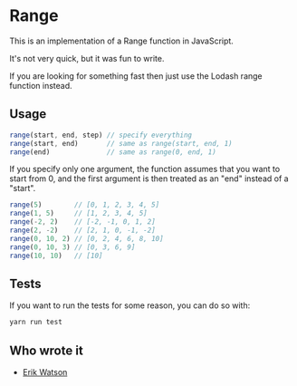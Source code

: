 # Range

This is an implementation of a Range function in JavaScript.

It's not very quick, but it was fun to write.

If you are looking for something fast then just use the Lodash range function
instead.


## Usage

```javascript
range(start, end, step) // specify everything
range(start, end)       // same as range(start, end, 1)
range(end)              // same as range(0, end, 1)
```

If you specify only one argument, the function assumes that you want to start
from 0, and the first argument is then treated as an "end" instead of a
"start".

```javascript
range(5)        // [0, 1, 2, 3, 4, 5]
range(1, 5)     // [1, 2, 3, 4, 5]
range(-2, 2)    // [-2, -1, 0, 1, 2]
range(2, -2)    // [2, 1, 0, -1, -2]
range(0, 10, 2) // [0, 2, 4, 6, 8, 10]
range(0, 10, 3) // [0, 3, 6, 9]
range(10, 10)   // [10]
```

## Tests

If you want to run the tests for some reason, you can do so with:

```bash
yarn run test
```

## Who wrote it

  + [Erik Watson](http://erikwatson.me)
